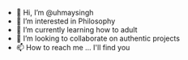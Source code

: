 - 👋 Hi, I’m @uhmaysingh
- 👀 I’m interested in Philosophy
- 🌱 I’m currently learning how to adult
- 💞️ I’m looking to collaborate on authentic projects
- 📫 How to reach me ... I'll find you

<!---
uhmaysingh/uhmaysingh is a ✨ special ✨ repository because its `README.md` (this file) appears on your GitHub profile.
You can click the Preview link to take a look at your changes.
--->
